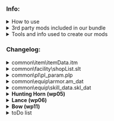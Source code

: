 <html>
<h3>Info:</h3>
<details> <!-- How to use -->
  <summary>How to use</summary>
  <ul>
    <li>Download this repo and add the files to "[...]\Steam\steamapps\common\Monster Hunter World"</li>
    <li>That's it! You can start the game and all mods will be loaded.</li>
  </ul>
</details>
<details> <!-- 3rd party mods included in our bundle -->
  <summary>3rd party mods included in our bundle</summary>
  <ul>
    <li><a href="https://www.nexusmods.com/monsterhunterworld/mods/1982">Stracker's Loader</a></li>
    <li><a href="https://www.nexusmods.com/monsterhunterworld/mods/3473">Performance Booster and Plugin Extender</a>
    </li>
    <li><a href="https://www.nexusmods.com/monsterhunterworld/mods/3474">Tic Rate Fix</a></li>
    <li><a href="https://www.nexusmods.com/monsterhunterworld/mods/790">Camera Zoom</a></li>
    <li><a href="https://www.nexusmods.com/monsterhunterworld/mods/75">No Rain</a></li>
    <li><a href="https://www.nexusmods.com/monsterhunterworld/mods/5540">Skippable Cutscenes</a></li>
    <li><a href="https://www.nexusmods.com/monsterhunterworld/mods/1986">Guiding Lands Gathering Indicator</a></li>
    <li><a href="https://www.nexusmods.com/monsterhunterworld/mods/1972">Easier to spot Guiding Lands Gathering
        Spots</a></li>
    <li><a href="https://www.nexusmods.com/monsterhunterworld/mods/6556">All Monster Drops Increased</a></li>
    <li><a href="https://www.nexusmods.com/monsterhunterworld/mods/6565">Quest Reward Increase</a></li>
    <li><a href="https://www.nexusmods.com/monsterhunterworld/mods/5601">Tenderizing Rebalance and Removal</a></li>
    <li><a href="https://www.nexusmods.com/monsterhunterworld/mods/3456">Permanent Shiny Drops</a></li>
    <li><a href="https://www.nexusmods.com/monsterhunterworld/mods/2459">True weapon damage values</a></li>
    <li><a href="https://www.nexusmods.com/monsterhunterworld/mods/345">Sharpening finish sound replacement__Nice
        Meme</a></li>
    <li><a href="https://www.nexusmods.com/monsterhunterworld/mods/2164">No Grind Guiding Lands</a></li>
    <li><a href="https://www.nexusmods.com/monsterhunterworld/mods/4195">Unlimited Lures</a></li>
  </ul>
</details>
<details> <!-- Tools and info used to create our mods -->
  <summary>Tools and info used to create our mods</summary>
  <ul>
    <li><a href="https://github.com/Synthlight/MHW-Editor/releases">Synthlight's MHW Editor</a></li>
    <li><a href="https://github.com/Synthlight/MHW-Editor/wiki">Synthlight's MHW Editor Wiki</a></li>
    <li><a href="https://www.nexusmods.com/monsterhunterworld/mods/411">MHWNoChunk</a></li>
    <li>https://marketplace.visualstudio.com/items?itemName=mechatroner.rainbow-csv">RBQL / Rainbow CSV for VS
      Code</a></li>
    <li><a href="https://github.com/Aradi147/MHW-Quest/releases">MHW Quest Editor</a></li>
    <li><a href="https://monsterhunterworld.wiki.fextralife.com/Quests">Fextralife Wiki Quest Overview</a></li>
    <li><a href="https://github.com/Ezekial711/MonsterHunterWorldModding/wiki/Quest-IDs">Quest IDs</a></li>
    <li>Our own scripts</li>
    <li>oo2core_8_win64.dll (got a backup on Google-Drive)</li>
  </ul>
</details>
<h3>Changelog:</h3>
<details> <!-- common\item\itemData.itm -->
  <summary>common\item\itemData.itm</summary>
  <ul>
    <li>Changed item carry limits, especially for healing items as part of the healing rework</li>
    <li>You'll start the quest with the max amount, that you can carry of any given item. Crafting during the mission is
      not intended. For balance reasons, it's recommended that you only get new consumables from the camp if you just
      fainted</li>
    <li>The following items are now infinite use:
      <ul>
        <li>Blast and poison coatings, ammos (aside from para, sleep, cluster and slicing)</li>
        <li>Cool drink, hot drink, whetfish fin, whetfish fin+ and well-done steak</li>
      </ul>
    </li>
    <li>Banned the following items (healing rework):<br>
      Armortalon, armorcharm, (mega) armorskin, (mega) demondrug, ancient Potion</li>
  </ul>
</details>
<details> <!-- common\facility\shopList.slt -->
  <summary>common\facility\shopList.slt</summary>
  <ul>
    <li>You can now get all the usable items you'll need during hunts for 1z at the shop. Crafting and cultivating
      plants are no longer required</li>
    <li>Added (gourmet) vouchers, armor spheres, whetfish fins and Zorah Magdaros tickets to the shop</li>
  </ul>
</details>
<details> <!-- common\pl\pl_param.plp -->
  <summary>common\pl\pl_param.plp</summary>
  <ul>
    <li>Gunner defense rate 0.7 ⇒ 0.55 (healing rework)</li>
    <li>HR Augment Defense Bonus 10/20/30 ⇒ 30/60/90</li>
    <li>HR Augment Defense Bonus 15/25/35/50 ⇒ 45/75/105/150</li>
    <li>HR/MR Augment Lifesteal Cooldown 0.2sec ⇒ 0.1sec </li>
    <li>MR Augment Attack Bonus 5/10/15/25 ⇒ 10/18/25/40</li>
    <li>HR Augment Health Percent 10/15/20% ⇒ 8/12/16%</li>
    <li>MR Augment Health Percent 7.5/9/11/14% ⇒ 5/7.5/10/12.5%</li>
  </ul>
</details>
<details> <!-- common\equip\armor.am_dat -->
  <summary>common\equip\armor.am_dat</summary>
  <ul>
    <li>SELECT a.P1_Set_Group, a.p2_Variant, a.P3_Type, a.P4_Equip_slot, "Defense", a.Defense*3 WHERE a.Defense> 0</li>
  </ul>
</details>
<details> <!-- common\equip\skill_data.skl_dat -->
  <summary>common\equip\skill_data.skl_dat</summary>
  <ul>
    <li>Weakness exploit DLC nerf reverted, +15/30/50% affinity on weakspots, no softening requirement</li>
    <li>Focus:
      <ul>
        <li>Charge rate changed from 95/90/85% to 92/85/80%</li>
        <li>Gauge fill rate changed from 5/10/20% to 10/20/35%</li>
      </ul>
    </li>
    <li>Partbreaker changed from 10/20/30% to 20/35/50%</li>
    <li>Slugger changed from 20/30/40/50/60% to 20/40/50/75/100%</li>
    <li>Stamina thief from 20/30/40/50/60% to 40/60/80/110/150%</li>
    <li>Latent power affinity changed from 10/20/30/40/50/60/70% to 20/30/40/50/60/75/100%</li>
    <li>Agitator affinity changed from 5/5/7/7/10/15/20% to 5/6/7/8/10/15/20%</li>
    <li>Peak performance attack buff changed from 5/10/20 to 10/18/25</li>
    <li>Heroics:
      <ul>
        <li>Attack changed from 0/5/5/10/15/25/40% to 3/6/9/12/15/25/40%</li>
        <li>Defense changed from 50/50/100/100/100/150/150 to 50/60/70/80/100/125/150</li>
      </ul>
    </li>
    <li>Marathon runner stamina usage rate changed from 85/70/50% to 75/60/50%</li>
    <li>Stamina surge stamina recovery increase changed from 10/20/30% to 10/25/40%</li>
    <li>Quick sheath changed from 110/120/140 to 120/140/155</li>
    <li>Item prolonger changed from 10/25/50% to 33/66/100%</li>
    <li>Free meal changed from 25/50/75% to 20/35/50%</li>
    <li>Maximum might:
      <ul>
        <li>Affinity changed from 10/20/30/40/40% to 10/20/30/40/50%</li>
        <li>Max stamina time requirement removed (from 5/5/5/5/0s)</li>
        <li>Persisting buff duration changed from 2/3/3/4/0s to 0/0/0/1/2s</li>
      </ul>
    </li>
  </ul>
</details>
<details> <!-- Hunting Horn (wp05) -->
  <summary><b>Hunting Horn (wp05)</b></summary>
  <u>common\pl\music_skill_efc.mske (script for these changes not yet written)</u>
  <ul>
    <li>Encore no longer extends the duration or boosts the effect of buffs</li>
    <li>Duration of all songs changed to 3min/6min/12min (no maestro/maestro 1/maestro 2)</li>
    <li>Made the following changes to the effects of buffs:
      <ul>
        <li>Tool Use Drain Reduced (S) from 0.75/0.75 ⇒ 0.8</li>
        <li>Tool Use Drain Reduced (L) from 0.75/0.75 ⇒ 0.7</li>
        <li>Elemental Attack Boost from 1.08/1.1 ⇒ 1.12</li>
        <li>Abnormal Status Atk. Increased from 1.1/1.15 ⇒ 1.3</li>
        <li>Defense or Attack Up (S) from 1.1/1.15 ⇒ 1.12</li>
        <li>Defense or Attack Up (L) from 1.15/1.2 ⇒ 1.2</li>
        <li>Recovery Speed (L) from 3/3 ⇒ 3</li>
        <li>Blight Res Up from 5/10 ⇒ 10</li>
        <li>Affinity Up and Health Rec. (S) from 15/20 ⇒ 20</li>
        <li>Max Stamina Up + Recovery from 50/50 ⇒ 50</li>
        <li>Elemental Res Boost (L) from 7/10 ⇒ 10</li>
        <li>Health Boost (L) from 50/50 ⇒ 50</li>
      </ul>
    <li>Replaced the following (S) songs with their (L) versions
      <ul>
        <li>Earplugs (S) ⇒ Earplugs (L)</li>
        <li>Health Boost (S) from 30/30 ⇒ Health Boost (L)</li>
        <li>Recovery Speed (S) from 2/2 ⇒ Recovery Speed (L)</li>
        <li>Wind Pressure Negated ⇒ All Wind Pressure Negated</li>
        <li>Elemental Res Boost (S) from 5/7 ⇒ Elemental Res Boost (L)</li>
      </ul>
    </li>
</details>
<details> <!-- Lance (wp06) -->
  <summary><b>Lance (wp06)</b></summary>
  <u>hm\wp\wp06\collision\wp06.col & hm\wp\wp06\collision\wp06_01.col</u>
</details>
<details> <!-- Bow (wp11) -->
  <summary><b>Bow (wp11)</b></summary>
  <u>hm\wp\wp11\wp11_param.w11p</u>
  <ul>
    <li>Status Coating Buildup Multiplier unchanged at 1/1.2/1.4/1.6 (Charge 1/2/3/4)</li>
    <li>Power Coating Damage unchanged at 1.35</li>
    <li>Close Range Coating Damage unchanged at 1.18</li>
    <li>Close Range Coating Critical Start Multiplier unchanged at 0.1</li>
    <li>Close Range Coating Critical End Multiplier unchanged at 0.6</li>
    <li>Amount of Arrows Shot unchanged</li>
  </ul>
</details>
<details> <!-- toDo list -->
  <summary>toDo list</summary>
  <ul>
    <li>Add certain decos as quest rewards and/or rework crafting
      <br>Guard Up, Bow Charge Plus, Health Up, Mind's Eye/Ballistics
    </li>
    <li>Change drop tables</li>
    <li>hh dmg*1.35 and songs scripts</li>
    <li>Armor defense & negative res scripts</li>
    <li>Lance dmg*1.2 script (poke and up-poke same dmg)</li>
    <li>Buff bow dragon piercer, Buff Raw Bow</li>
    <li>Change gun ammo (pierce, spread, normal, sticky, slicing)</li>
    <li>Switch axe: nerf Power Phials, buff overall dmg</li>
    <li>Fix Kulve Taroth</li>
    <li>Buff clutch claw motion values by 50% each</li>
    <li>Change "Long Range" and "Close Range"</li>
    <li>Buff defense on weapons</li>
    <li>nerf hh healing</li>
  </ul>
</details>